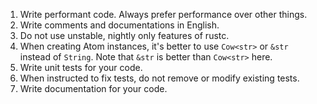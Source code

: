 1. Write performant code. Always prefer performance over other things.
2. Write comments and documentations in English.
3. Do not use unstable, nightly only features of rustc.
4. When creating Atom instances, it's better to use `Cow<str>` or `&str` instead of `String`. Note that `&str` is better than `Cow<str>` here.
5. Write unit tests for your code.
6. When instructed to fix tests, do not remove or modify existing tests.
7. Write documentation for your code.
